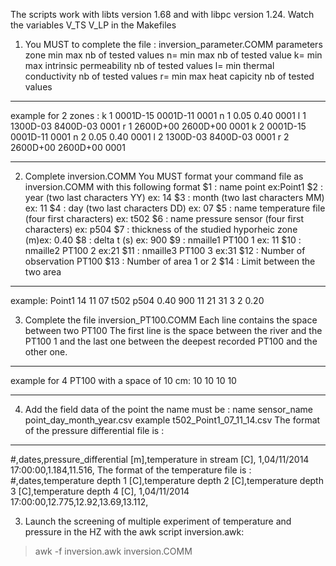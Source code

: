 The scripts work with libts version 1.68  and with libpc version 1.24. Watch the variables V_TS V_LP in the Makefiles

1) You MUST to complete the file : inversion_parameter.COMM
parameters zone min max nb of tested values
n= min max  nb of tested value
k= min max intrinsic permeability nb of tested values
l= min thermal conductivity nb of tested values
r= min max heat capicity  nb of tested values
-----------------------------------
example for 2 zones :
k 1 0001D-15 0001D-11 0001
n 1 0.05 0.40 0001
l 1 1300D-03 8400D-03 0001
r 1 2600D+00 2600D+00  0001
k 2 0001D-15 0001D-11 0001
n 2 0.05 0.40 0001
l 2 1300D-03 8400D-03 0001
r 2 2600D+00 2600D+00  0001

_____________________________________________________________________________________________________________________________


2) Complete inversion.COMM
You MUST format your command file as inversion.COMM with this following format
 $1 : name point ex:Point1
 $2 : year (two last characters YY) ex: 14
 $3 : month (two last characters MM) ex:  11
 $4 : day (two last characters DD) ex: 07
 $5 : name temperature file (four first characters) ex: t502
 $6 : name pressure sensor (four first characters) ex: p504
 $7 : thickness of the studied hyporheic zone (m)ex: 0.40
 $8 : delta t (s) ex: 900
 $9 : nmaille1 PT100 1 ex: 11
 $10 : nmaille2 PT100 2 ex:21
 $11 : nmaille3 PT100 3 ex:31
 $12 : Number of observation PT100
 $13 : Number of area 1 or 2
 $14 : Limit between the two area

------------------------------------
example:
Point1 14 11 07 t502 p504 0.40 900 11 21 31 3 2 0.20

3) Complete the file
inversion_PT100.COMM
Each line contains the space between two PT100
The first line is the space between the river and the PT100 1 and the last one between the deepest recorded PT100 and the other one.
------------------------------------
example for 4 PT100 with a space of 10 cm:
10
10
10
10
_____________________________________________________________________________________________________________________________

4) Add the field data of the point the name must be :
name sensor_name point_day_month_year.csv example t502_Point1_07_11_14.csv
The format of the pressure differential file is :
-------------------------------------
#,dates,pressure_differential [m],temperature in stream [C],
1,04/11/2014 17:00:00,1.184,11.516,
The format of the temperature file is :
#,dates,temperature depth 1 [C],temperature depth 2 [C],temperature depth 3 [C],temperature depth 4 [C],
1,04/11/2014 17:00:00,12.775,12.92,13.69,13.112,


3) Launch the screening of multiple experiment of temperature and pressure in the HZ with the awk script inversion.awk:
> awk -f inversion.awk inversion.COMM

